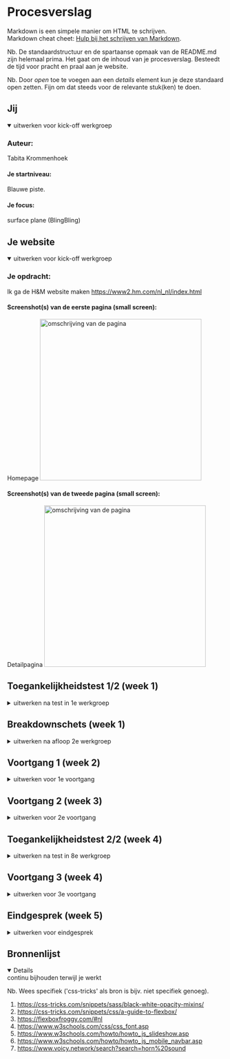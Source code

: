 # Procesverslag
Markdown is een simpele manier om HTML te schrijven.  
Markdown cheat cheet: [Hulp bij het schrijven van Markdown](https://github.com/adam-p/markdown-here/wiki/Markdown-Cheatsheet).

Nb. De standaardstructuur en de spartaanse opmaak van de README.md zijn helemaal prima. Het gaat om de inhoud van je procesverslag. Besteedt de tijd voor pracht en praal aan je website.

Nb. Door *open* toe te voegen aan een *details* element kun je deze standaard open zetten. Fijn om dat steeds voor de relevante stuk(ken) te doen.





## Jij

<details open>
  <summary>uitwerken voor kick-off werkgroep</summary>

  ### Auteur:
  Tabita Krommenhoek

  #### Je startniveau:
  Blauwe piste.

  #### Je focus:
  surface plane (BlingBling)
 
</details>





## Je website

<details open>
  <summary>uitwerken voor kick-off werkgroep</summary>

  ### Je opdracht:
  Ik ga de H&M website maken https://www2.hm.com/nl_nl/index.html 

  #### Screenshot(s) van de eerste pagina (small screen): 
  Homepage 
  <img src="readme-images/homepage.png" width="375px" alt="omschrijving van de pagina">
 

  #### Screenshot(s) van de tweede pagina (small screen):
  Detailpagina 
  <img src="readme-images/product.png" width="375px" alt="omschrijving van de pagina">
 
</details>



## Toegankelijkheidstest 1/2 (week 1)

<details>
  <summary>uitwerken na test in 1e werkgroep</summary>

  ### Bevindingen
  Lijst met je bevindingen die in de test naar voren kwamen:

  #### Screenreader
  Bij de screenreader merkte ik dat:
  1. de reader niet alle labels voorleest die belangrijk zijn.
  2. hij bijvoorbeeld de prijs vertelt maar niet omschrijft waar hij de prijs van vertelt
  3. zegt vaak "link" voordat hij het woord voorleest.
  4. de pijltjes links en rechts leest hij woorden letter voor letter uit.

  Hier een omschrijving van hoe het opgelost kan worden (met indien nodig afbeeldingen)


  #### Muis en Toetsenbord 
  bij de shift knop methode:
  1. slaat hij soms buttons over 
  2. de enter knop werkte goed
  3. de shift knop gaat op alle labels die niet belangrijk zijn voor als je kleding bestelt.

  Hier een omschrijving van hoe het opgelost kan worden (met indien nodig afbeeldingen)


  #### Motoriek (shocks, elastiekjes)
  Bij de parkinson band merkte ik dat:
  1. ik niet klikte op de dingen die ik wilde selecteren
  2. dat de buttons over het algemeen groter moeten
  3. dat het voor radio buttens handig is dat de labels klikbaar zijn, anders is de taak echt onmogelijk om uit te voeren 
  4. je meer spacing moet gebruiken om fouten te  voorkomen

  Bij de elastiekjes merkte ik dat:
  1. het moeilijk was om je telefoon vast te houden
  2. dat je vaak dingen aanklikte die je niet wilde selecteren
  3. het moeilijker is om kleine buttons aan te klikken
  4. er grotere knoppen moeten komen
  5. en de dingen verder uit elkaar moeten


  #### Visueel (brillen, contrast, kleurenblind, dark/light). 
 Bij visueel merke ik dat:
 1. kleine tekst gewoon niet te lezen is als je slechtziend bent
 2. lange teksten uitputtend zijn om te lezen
 3. dat je grotere plaatjes nodig hebt
 4. dat er een duidelijk contrast moet zijn tussen de kleuren omdat het anders niet opvalt.
  Hier een omschrijving van hoe het opgelost kan worden (met indien nodig afbeeldingen)

</details>



## Breakdownschets (week 1)

<details>
  <summary>uitwerken na afloop 2e werkgroep</summary>

  ### de hele pagina: 
  <img src="readme-images/breakdownschets-homepage.png" width="375px" alt="breakdown van de hele pagina">

  ### dynamisch deel (bijv menu): 
  <img src="readme-images/breakdown-menu.png" width="375px" alt="breakdown van een dynamisch deel">

  

</details>





## Voortgang 1 (week 2)

<details>
  <summary>uitwerken voor 1e voortgang</summary>

  ### Stand van zaken
  Ik begon met het menu, dat ging nog redelijk goed. het was voornamelijk een beetje trial en error nog met flexbox omdat ik er weer even in moest komen. het hamburger menu heb ik besloten om even te laten gaan en dan kom ik daarop terug tegen het einde aan. ik wilde voor nu zo veel mogelijk content van de pagina af hebben.

  ik ben met het eerste blok begonnen van de pagina. in de eerste instantie had ik voor het beige blokje een image gebruikt en probeerde ik het met position absolute en relative een beetje bij elkaar te krijgen.

  dit was hoe het eruit zag met de bijbehorende code. dit ging dus niet helemaal zoals ik wilde maar vervolgens heb ik het hier dus mee gedaan om het goed te krijgen. ik wist niet of dit de juiste manier was dus dit was een onderdeel waar ik nog vragen voor had bij de voortgangsgesprekken.

   <img src="readme-images/disney-stuk.jpg" width="375px" alt="stukje van voorgang op het disney blok">
    <img src="readme-images/code.jpg" width="375px" alt="stuk code die bij het disney blok hoort">

Nadat ik het beige blokje heb opgelost ben ik verder gegaan met het stuk eronder voor het grijstinten gedeelte. ik heb eigenlijk hier weer position absolute en relative gebruikt. dus nogmaals wist ik niet of dit de juiste methode was.

na het de eerste 2 sections van de main ben ik begonnen aan de slider. dit was nog best een uitdaging omdat ik nog neit eerder met een slide heb gewerkt. ik ben als eerst begonnen met mijn html erin te zetten en een klein beetje css gebruikt om de images te schalen zodat ik een beetje overzicht had. 

 <img src="readme-images/slider-1.jpg" width="375px" alt="stukje van voorgang op het slider">

 vervolgens besloot ik om de elementen met flexbox eerst naast elkaar te krijgen voordat ik de slider ging maken. hier kwam ik nogal tegen wat kleine probleempjes aan wat best frustrerend was. hier heb ik nog wat foto's van wat dingen die ik heb geprobeerd met de code.

 <img src="readme-images/slider-2.jpg" width="375px" alt="stukje van voorgang op de slider">
  <img src="readme-images/slider-2-code.jpg" width="375px" alt="stukje code van voorgang op de slider">

Na heel veel trial en error proberen en te spelen met code ben ik hier gekomen.
 <img src="readme-images/slider-3.jpg" width="375px" alt="stukje van voorgang op de slider">
  <img src="readme-images/slider-3-code.jpg" width="375px" alt="stukje code van voorgang op de slider">

zoald je op de afbeelding hierboven ziet gaat het nog steeds niet helemaal goed na wat spelen heb ik het goed gekregen alleen kwam ik er wel achter dat ik de content in een div moest zetten en moest omdraaien omdat ik gebruik moest maken van column-reverse. toen stond alles goed en heb ik met overflow-x:auto de code slider goed gekregen.



  ### Agenda voor meeting
  samen met je groepje opstellen
   ik ken de mensen niet met wie ik de bespreking heb dus ik heb voor mezelf opgeschreven wat ik wilde vragen.

Tabita      
  | ---            
  | Ik wil vragen of mijn disneyblok goed is en mijn eerste blok van grijstinten. 
  | ik wil eten of mijn slider goed staat
  | ik wil vragen hoe ik het MAGAZINE gedeelte met die achtergrond zo kan krijgen. 
  | ik wil ook nog vragen hoe ik een font kan gebruiken in mijn bestand want dar ging niet helemaal goed
  | ik wil ook weten hoe ik mijn menu balk vast krijg want met position sticky lukt het niet

  ### Verslag van meeting
  hier na afloop snel de uitkomsten van de meeting vastleggen

  - De student assistent heeft mij uitgelegd dat ik voor het disneyblok geen image hoef te gebruiken maar de content in een div kan zetten en dan de div een background color kan geven. dan hoef ik ook niet de content met z-index naar voren te krijgen etc.

  - Mijn slider is goedgekeurd door de student assistent. ik heb uitgelegd wat ik heb gedaan en de feedback daarop was positief.

  - voor het MAGAZINE gedeelte kreeg ik dezelfde feedback als op mijn eerste punt alleen dit keer kon ik dus de background image beter op de article zetten zodat het met de styling ook goed gaat.

  - voor het importeren van een font heeft de student assistent mij verwezen naar w3c.schools, ik legde uit dat ik dat al een keer geprobeerd had en het niet werkte. vervolgens zei de student assistent dat ik het font ook in mijn assets moet zetten en dat was mijn fout waardoor het font niet werkte.

  - de student assistent gaf aan dat als ik het een background kleur geef en vervolgens position fixed dat het moet werken en dat is ook gelukt toen.


</details>





## Voortgang 2 (week 3)

<details>
  <summary>uitwerken voor 2e voortgang</summary>

  ### Stand van zaken
  ik heb deze week mijn "H&M home" colum gemaakt dat ging mij deze week erg makkelijk af omdat die bijna hetzelfde in elkaar zit als de "grijstinten" blok. 

  vervolgens ben ik verder gegaan met het stylen van mijn magazine blokken. dit deed ik met position absolute en relative. ik had al een voorgevoel dat dit niet helemaal de juiste manier zou zijn maar ik besloot het voor nu zo te doen omdat ik even vast liep en niet meer wist hoe ik dit moest oplossen. het kwam ook omdat ik al een aantal uren bezig was met code dus ik was ook al moe toen ik hier aan begon.

 <img src="readme-images/magazine-1.png" width="375px" alt="stukje van voorgang op de magazine sections">
  <img src="readme-images/magazine-code.png" width="375px" alt="stukje code van voortgang op magazine sections">

  verder heb ik deze ook nog mijn hamburger menu gemaakt. ik begon met de html code. en het hamburger icoontje heb ik gemaakt in adobe XD.
 <img src="readme-images/hamburger.png" width="375px" alt="html code van hamburger menu">

 verder ben ik niet gekomen deze week omdat ik ook een tentamen had waar ik voor moest leren.

  ### Agenda voor meeting
  samen met je groepje opstellen
  ik ken de mensen niet met wie ik de bespreking heb dus ik heb voor mezelf opgeschreven wat ik wilde vragen.

  | Tabita      
  | ---            
  | mijn enige vraag voor deze week is hoe ik mijn magazine sections makkelijker kan oplossen in plaats van alles met left en right te positioneren.
          

  ### Verslag van meeting
  hier na afloop snel de uitkomsten van de meeting vastleggen

  - Vasilis gaf aan dat ik met flexbox dit heel makkelijk kan oplossen en ik had er niet bij nagedacht om dit eerder te gebruiken. echt dom... tijdens de voortgang heb ik mijn code meteen aangepast en had ik het binnen de tijd van de voorgang nog helemaal af gekregen.

 <img src="readme-images/magazine-2.png" width="375px" alt="foto's van resultaat">
  <img src="readme-images/magazine-2-code.png" width="375px" alt="stukje code van verbetering">

  - verder kreeg ik nog een goeie tip om dingen met margin-top een ruimte te geven dus daar ben ik vanaf dit punt ook meer gebruik van gaan maken.
 

</details>





## Toegankelijkheidstest 2/2 (week 4)

<details>
  <summary>uitwerken na test in 8e werkgroep</summary>

  ### Bevindingen
  Lijst met je bevindingen die in de test naar voren kwamen (geef ook aan wat er verbeterd is):

  #### Screenreader
  Hier korte omschrijving (met indien nodig afbeeldingen)

  Hier een omschrijving van hoe het opgelost kan worden (met indien nodig afbeeldingen)


  #### Muis en Toetsenbord 
  Hier korte omschrijving (met indien nodig afbeeldingen)

  Hier een omschrijving van hoe het opgelost kan worden (met indien nodig afbeeldingen)


  #### Motoriek (shocks, elastiekjes)
  Motoriek:
  Artikelen zijn groot genoeg om op te klikken met trillende arm. Alleen zijn de meeste artikelen nog geen links en nog niet tab-baar omdat ze geen link zijn. Voor eindoplevering moet ik nog van al die artikelen een <a> maken zodat je ze met tab kan focussen. 

  ik heb ook gedaan dat je op de plaatjes kan klikken want op de echte h&M website kan je alleen op de titels klikken en dat was dus een ding dat ik heb opgelost

  #### Visueel (brillen, contrast, kleurenblind, dark/light). 
 Brillen:
Stip in midden:
Homepagina: goed te doen, nergens last, misschien voor darkmode wel nog een goed idee om de tekst niet zo donker rood te maken omdat het een beetje weg valt. dus die juist nog wat lichter maken
2de pagina: ook prima te doen

Vlekken/wolkjes:
Homepagina: ondertekst van rode header niet helemaal leesbaar door grootte (te klein), zelfde geldt voor de ’read story’ teksten, dus voor dit onderdeel kan ik nog de tekst wat groter maken
2de pagina: product info nauwelijks te lezen, breadcrumbs (Hm.com/dames/etc.) niet te lezen, maar dat hoeft ook niet per se want het is niet echt belangrijk daarom is de tekst ook erg klein.


Halve zichtbaarheid:
Homepagina: nergens last van als je je hoofd een beetje draait.
2de pagina: zelfde geldt voor deze pagina

Gele bril:
Homepagina: nergens last van, overal goed genoeg contrast
2de pagina: zelfde geldt voor deze pagina

</details>





## Voortgang 3 (week 4)

<details>
  <summary>uitwerken voor 3e voortgang</summary>

  ### Stand van zaken
  ik begon een beetje stress te krijgen omdat ik dus dacht dat ik hierna nog een week had, maar dat had ik even fout berekend dus ik besefte dat ik opeens nog best veel moest doen, daarom heb ik deze week wat minder dingen vastegelegd qua voorgang omdat ik echt moest doorwerken. 
  
  na mijn tentamen heb ik mijn menu met javascript erin gekregen en ben ik hem gaan stylen. in de les. hierbij heb  ik nog wat hulp gekregen van de student assistentes dus die had ik aan het einde van de les af.

  daarna ben ik snel begonnen aan mijn 2e pagina in elkaar zetten met html en heb ik beide pagina's een class gegeven zodat ik kon beginnen met het stylen van de pagina.

ik had wat problemen met de kleine afbeeldingen omdat het in 1 section stond dus als ik deze images stylden dan ging de grote image erboven ook mee en ik kreeg ze dus niet zo goed naast elkaar

 <img src="readme-images/product.svg" width="375px" alt="stukje code van verbetering">

 ik heb dit probleem uiteindelijk opgelost door deze 2 afbeeldingen in een lijstje te zetten zodat ik die apart kon aanspreken. verder ging het erg vlot met de styling van mijn 2e pagina.

 ik heb nog een onderste balk die vast moet staan op mijn pagina. in de eerste instantie dacht ik okey dit wordt moeilijk en toen ik goed ging kijken naar mijn code kwam ik erachter dat ik dezelfde styling kon gebruiken als mijn header want daar heb ik ook een balk natuurlijk.




  ### Agenda voor meeting
  samen met je groepje opstellen

  | Tabita      
  | ---            
  | ik wil vragen of mijn section met alle afbeeldingen bij elkaar wel op de juiste manier is gedaan omdat ik nogal maar wat geprobeerd heb en meestal is dat niet meteen de goeie manier  
  | Ik wil ook nog even advies krijgen over de 5 functies die ik in mijn code wil stoppen omdat ik daar nog niet aan begonnn ben behalve met light/dark mode
            


  ### Verslag van meeting
  hier na afloop snel de uitkomsten van de meeting vastleggen

  - mijn afbeeldingen was op een betere manier op te lossen dan die ik heb gebruikt. ik had display flex gebruikt maar display grid was beter in dit geval. de student assistent heeft mij de manier laten zien waarmee hij elke derde image de volledige breedte geeft en de 2 andere images dus in het grid naast elkaar plaatst.

  - verder kreeg ik nog wat tips voor mijn 5 functies. zo heb ik een video toegevoegd tijdens de bespreking en mijn light/dark mode verder gemaakt. Na de les ga ik nog de laatste dingen voor mijn site in orde maken.
 

</details>





## Eindgesprek (week 5)

<details>
  <summary>uitwerken voor eindgesprek</summary>

  ### Je uitkomst - karakteristiek screenshots:
  <img src="readme-images/dummy-plaatje.jpg" width="375px" alt="uitomst opdracht 1">


  ### Dit ging goed/Heb ik geleerd: 
  Korte omschrijving met plaatjes

  <img src="readme-images/dummy-plaatje.jpg" width="375px" alt="top">


  ### Dit was lastig/Is niet gelukt:
  Korte omschrijving met plaatjes

  <img src="readme-images/dummy-plaatje.jpg" width="375px" alt="bummer">
</details>





## Bronnenlijst

<details open>
  <summary>continu bijhouden terwijl je werkt</summary>

  Nb. Wees specifiek ('css-tricks' als bron is bijv. niet specifiek genoeg).

  1. https://css-tricks.com/snippets/sass/black-white-opacity-mixins/ 
  2. https://css-tricks.com/snippets/css/a-guide-to-flexbox/ 
  3. https://flexboxfroggy.com/#nl 
  4. https://www.w3schools.com/css/css_font.asp 
  5. https://www.w3schools.com/howto/howto_js_slideshow.asp 
  6. https://www.w3schools.com/howto/howto_js_mobile_navbar.asp 
  7. https://www.voicy.network/search?search=horn%20sound 


</details>